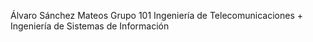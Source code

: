 Álvaro Sánchez Mateos
Grupo 101
Ingeniería de Telecomunicaciones + Ingeniería de Sistemas de Información
